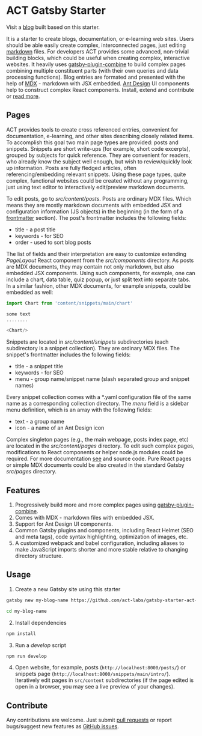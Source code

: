 # ACT Gatsby Starter 

Visit a [blog](https://act-labs.github.io/) built based on this starter.

It is a starter to create blogs, documentation, or e-learning web sites. Users should be able easily create complex, interconnected pages, just editing [markdown](https://en.wikipedia.org/wiki/Markdown) files. For developers ACT provides some advanced, non-trivial building blocks, which could be useful when creating complex, interactive websites. It heavily uses [gatsby-plugin-combine](https://github.com/act-labs/gatsby-plugin-combine) to build complex pages combining multiple constituent parts (with their own queries and data processing functions). Blog entries are formated and presented with the help of [MDX](https://mdxjs.com/) - markdown with JSX embedded. [Ant Design](https://github.com/ant-design/ant-design/) UI components help to construct complex React components. Install, extend and contribute or [read more](https://act-labs.github.io/posts/act-intro/).

## Pages

ACT provides tools to create cross referenced entries, convenient for documentation, e-learning, and other sites describing closely related items. To accomplish this goal two main page types are provided: posts and snippets. Snippets are short write-ups (for example, short code excerpts), grouped by subjects for quick reference. They are convenient for readers, who already know the subject well enough, but wish to review/quickly look up information. Posts are fully fledged articles, often referencing/embedding relevant snippets. Using these page types, quite complex, functional websites could be created without any programming, just using text editor to interactively edit/preview markdown documents. 

To edit posts, go to *src/content/posts*. Posts are ordinary MDX files. Which means they are mostly markdown documents with embedded JSX and configuration information (JS objects) in the beginning (in the form of a [frontmatter](https://jekyllrb.com/docs/front-matter/) section). The post's frontmatter includes the following fields:
- title - a post title 
- keywords - for SEO
- order - used to sort blog posts

The list of fields and their interpretation are easy to customize extending *PageLayout* React component from the *src/components* directory. As posts are MDX documents, they may contain not only markdown, but also embedded JSX components. Using such components, for example, one can include a chart, data table, quiz popup, or just split text into separate tabs. In a similar fashion, other MDX documents, for example snippets, could be embedded as well:
```javascript
import Chart from 'content/snippets/main/chart'

some text
........

<Chart/>
```

Snippets are located in *src/content/snippets* subdirectories (each subdirectory is a snippet collection). They are ordinary MDX files. The snippet's frontmatter includes the following fields:
- title - a snippet title
- keywords - for SEO
- menu - group name/snippet name (slash separated group and snippet names)

Every snippet collection comes with a \*.yaml configuration file of the same name as a corresponding collection directory. The *menu* field is a sidebar menu definition, which is an array with the following fields:
- text - a group name
- icon - a name of an Ant Design icon

Complex singleton pages (e.g., the main webpage, posts index page, etc) are located in the *src/content/pages* directory. To edit such complex pages, modifications to React components or helper node.js modules could be required. For more documentation [see](https://act-labs.github.io/posts/act-blog/) and source code. Pure React pages or simple MDX documents could be also created in the standard Gatsby *src/pages* directory.

## Features

1. Progressively build more and more complex pages using [gatsby-plugin-combine](https://github.com/act-labs/gatsby-plugin-combine).
2. Comes with MDX - markdown files with embedded JSX.
3. Support for Ant Design UI components.
4. Common Gatsby plugins and components, including React Helmet (SEO and meta tags), code syntax highlighting, optimization of images, etc.
5. A customized webpack and babel configuration, including aliases to make JavaScript imports shorter and more stable relative to changing directory structure.


## Usage

1. Create a new Gatsby site using this starter

```sh
gatsby new my-blog-name https://github.com/act-labs/gatsby-starter-act-blog

cd my-blog-name
```

2. Install dependencies

```sh
npm install
```

3. Run a *develop* script

```sh
npm run develop
```

4. Open website, for example, posts (`http://localhost:8000/posts/`) or snippets page (`http://localhost:8000/snippets/main/intro/`). Iteratively edit pages in `src/content` subdirectories (if the page edited is open in a browser, you may see a live preview of your changes).

## Contribute

Any contributions are welcome. Just submit [pull requests](https://github.com/act-labs/gatsby-starter-act-blog/pulls) or report bugs/suggest new features as [GitHub issues](https://github.com/act-labs/gatsby-starter-act-blog/issues).